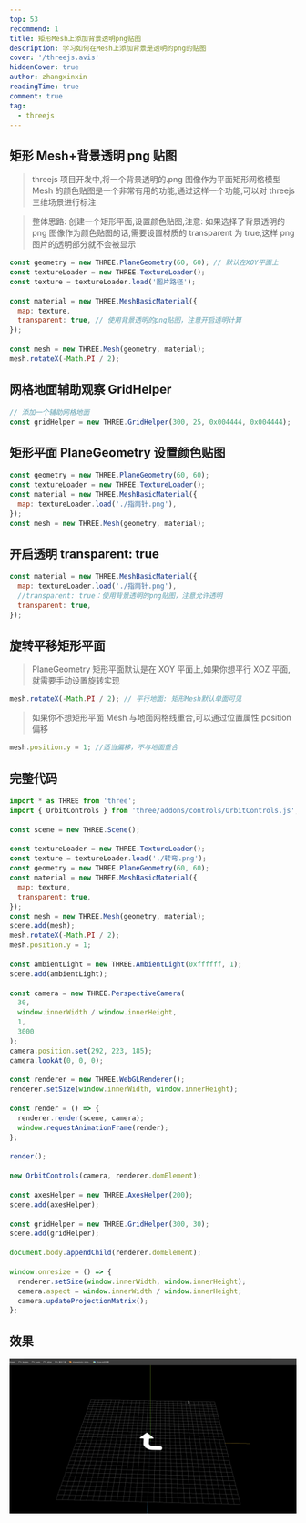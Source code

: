 ```yaml
---
top: 53
recommend: 1
title: 矩形Mesh上添加背景透明png贴图
description: 学习如何在Mesh上添加背景是透明的png的贴图
cover: '/threejs.avis'
hiddenCover: true
author: zhangxinxin
readingTime: true
comment: true
tag:
  - threejs
---
```


## 矩形 Mesh+背景透明 png 贴图

> threejs 项目开发中,将一个背景透明的.png 图像作为平面矩形网格模型 Mesh 的颜色贴图是一个非常有用的功能,通过这样一个功能,可以对 threejs 三维场景进行标注

> 整体思路: 创建一个矩形平面,设置颜色贴图,注意: 如果选择了背景透明的 png 图像作为颜色贴图的话,需要设置材质的 transparent 为 true,这样 png 图片的透明部分就不会被显示

```js
const geometry = new THREE.PlaneGeometry(60, 60); // 默认在XOY平面上
const textureLoader = new THREE.TextureLoader();
const texture = textureLoader.load('图片路径');

const material = new THREE.MeshBasicMaterial({
  map: texture,
  transparent: true, // 使用背景透明的png贴图，注意开启透明计算
});

const mesh = new THREE.Mesh(geometry, material);
mesh.rotateX(-Math.PI / 2);
```

## 网格地面辅助观察 GridHelper

```js
// 添加一个辅助网格地面
const gridHelper = new THREE.GridHelper(300, 25, 0x004444, 0x004444);
```

## 矩形平面 PlaneGeometry 设置颜色贴图

```js
const geometry = new THREE.PlaneGeometry(60, 60);
const textureLoader = new THREE.TextureLoader();
const material = new THREE.MeshBasicMaterial({
  map: textureLoader.load('./指南针.png'),
});
const mesh = new THREE.Mesh(geometry, material);
```

## 开启透明 transparent: true

```js
const material = new THREE.MeshBasicMaterial({
  map: textureLoader.load('./指南针.png'),
  //transparent: true：使用背景透明的png贴图，注意允许透明
  transparent: true,
});
```

## 旋转平移矩形平面

> PlaneGeometry 矩形平面默认是在 XOY 平面上,如果你想平行 XOZ 平面,就需要手动设置旋转实现

```js
mesh.rotateX(-Math.PI / 2); // 平行地面: 矩形Mesh默认单面可见
```

> 如果你不想矩形平面 Mesh 与地面网格线重合,可以通过位置属性.position 偏移

```js
mesh.position.y = 1; //适当偏移，不与地面重合
```

## 完整代码

```js
import * as THREE from 'three';
import { OrbitControls } from 'three/addons/controls/OrbitControls.js';

const scene = new THREE.Scene();

const textureLoader = new THREE.TextureLoader();
const texture = textureLoader.load('./转弯.png');
const geometry = new THREE.PlaneGeometry(60, 60);
const material = new THREE.MeshBasicMaterial({
  map: texture,
  transparent: true,
});
const mesh = new THREE.Mesh(geometry, material);
scene.add(mesh);
mesh.rotateX(-Math.PI / 2);
mesh.position.y = 1;

const ambientLight = new THREE.AmbientLight(0xffffff, 1);
scene.add(ambientLight);

const camera = new THREE.PerspectiveCamera(
  30,
  window.innerWidth / window.innerHeight,
  1,
  3000
);
camera.position.set(292, 223, 185);
camera.lookAt(0, 0, 0);

const renderer = new THREE.WebGLRenderer();
renderer.setSize(window.innerWidth, window.innerHeight);

const render = () => {
  renderer.render(scene, camera);
  window.requestAnimationFrame(render);
};

render();

new OrbitControls(camera, renderer.domElement);

const axesHelper = new THREE.AxesHelper(200);
scene.add(axesHelper);

const gridHelper = new THREE.GridHelper(300, 30);
scene.add(gridHelper);

document.body.appendChild(renderer.domElement);

window.onresize = () => {
  renderer.setSize(window.innerWidth, window.innerHeight);
  camera.aspect = window.innerWidth / window.innerHeight;
  camera.updateProjectionMatrix();
};
```

## 效果

![](../../public/threejs/png透明背景.gif)

